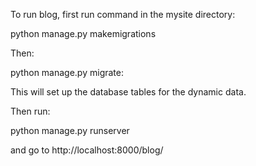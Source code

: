 To run blog, first run command in the mysite directory:

python manage.py makemigrations

Then:

python manage.py migrate:

This will set up the database tables for the dynamic data.

Then run:

python manage.py runserver

and go to http://localhost:8000/blog/

